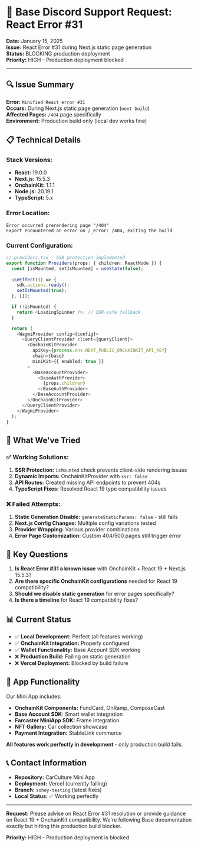 # 🚨 Base Discord Support Request: React Error #31

**Date:** January 15, 2025  
**Issue:** React Error #31 during Next.js static page generation  
**Status:** BLOCKING production deployment  
**Priority:** HIGH - Production deployment blocked  

---

## 🔍 **Issue Summary**

**Error:** `Minified React error #31`  
**Occurs:** During Next.js static page generation (`next build`)  
**Affected Pages:** `/404` page specifically  
**Environment:** Production build only (local dev works fine)  

## 📋 **Technical Details**

### **Stack Versions:**
- **React:** 19.0.0
- **Next.js:** 15.5.3
- **OnchainKit:** 1.1.1
- **Node.js:** 20.19.1
- **TypeScript:** 5.x

### **Error Location:**
```
Error occurred prerendering page "/404"
Export encountered an error on /_error: /404, exiting the build
```

### **Current Configuration:**
```typescript
// providers.tsx - SSR protection implemented
export function Providers(props: { children: ReactNode }) {
  const [isMounted, setIsMounted] = useState(false);
  
  useEffect(() => {
    sdk.actions.ready();
    setIsMounted(true);
  }, []);

  if (!isMounted) {
    return <LoadingSpinner />; // SSR-safe fallback
  }

  return (
    <WagmiProvider config={config}>
      <QueryClientProvider client={queryClient}>
        <OnchainKitProvider
          apiKey={process.env.NEXT_PUBLIC_ONCHAINKIT_API_KEY}
          chain={base}
          miniKit={{ enabled: true }}
        >
          <BaseAccountProvider>
            <BaseAuthProvider>
              {props.children}
            </BaseAuthProvider>
          </BaseAccountProvider>
        </OnchainKitProvider>
      </QueryClientProvider>
    </WagmiProvider>
  );
}
```

## 🧪 **What We've Tried**

### ✅ **Working Solutions:**
1. **SSR Protection:** `isMounted` check prevents client-side rendering issues
2. **Dynamic Imports:** OnchainKitProvider with `ssr: false`
3. **API Routes:** Created missing API endpoints to prevent 404s
4. **TypeScript Fixes:** Resolved React 19 type compatibility issues

### ❌ **Failed Attempts:**
1. **Static Generation Disable:** `generateStaticParams: false` - still fails
2. **Next.js Config Changes:** Multiple config variations tested
3. **Provider Wrapping:** Various provider combinations
4. **Error Page Customization:** Custom 404/500 pages still trigger error

## 🎯 **Key Questions**

1. **Is React Error #31 a known issue** with OnchainKit + React 19 + Next.js 15.5.3?
2. **Are there specific OnchainKit configurations** needed for React 19 compatibility?
3. **Should we disable static generation** for error pages specifically?
4. **Is there a timeline** for React 19 compatibility fixes?

## 📊 **Current Status**

- ✅ **Local Development:** Perfect (all features working)
- ✅ **OnchainKit Integration:** Properly configured
- ✅ **Wallet Functionality:** Base Account SDK working
- ❌ **Production Build:** Failing on static generation
- ❌ **Vercel Deployment:** Blocked by build failure

## 🚀 **App Functionality**

Our Mini App includes:
- **OnchainKit Components:** FundCard, OnRamp, ComposeCast
- **Base Account SDK:** Smart wallet integration
- **Farcaster MiniApp SDK:** Frame integration
- **NFT Gallery:** Car collection showcase
- **Payment Integration:** StableLink commerce

**All features work perfectly in development** - only production build fails.

## 📞 **Contact Information**

- **Repository:** CarCulture Mini App
- **Deployment:** Vercel (currently failing)
- **Branch:** `sohey-testing` (latest fixes)
- **Local Status:** ✅ Working perfectly

---

**Request:** Please advise on React Error #31 resolution or provide guidance on React 19 + OnchainKit compatibility. We're following Base documentation exactly but hitting this production build blocker.

**Priority:** HIGH - Production deployment is blocked

